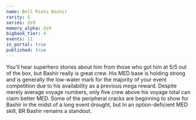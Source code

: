 ```yaml
---
name: Bell Riots Bashir
rarity: 5
series: ds9
memory_alpha: ds9
bigbook_tier: 4
events: 11
in_portal: true
published: true
---
```


You'll hear superhero stories about him from those who got him at 5/5 out of the box, but Bashir really is great crew. His MED base is holding strong and is generally the low-water mark for the majority of your event competition due to his availability as a previous mega reward. Despite merely average voyage numbers, only five crew above his voyage total can claim better MED. Some of the peripheral cracks are beginning to show for Bashir in the midst of a long event drought, but In an option-deficient MED skill, BR Bashir remains a standout.
